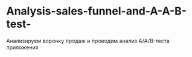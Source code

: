 # Analysis-sales-funnel-and-A-A-B-test-
Анализируем воронку продаж и проводим анализ A/A/B-теста приложения
